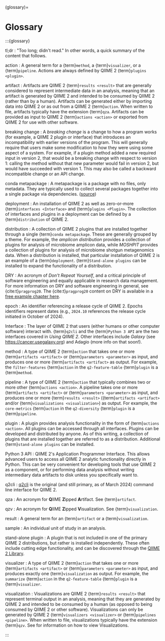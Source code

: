 (glossary)=
# Glossary

:::{glossary}

tl;dr
:  "Too long; didn't read."
   In other words, a quick summary of the content that follows.

action
:  A general term for a {term}`method`, a {term}`visualizer`, or a {term}`pipeline`.
   Actions are always defined by QIIME 2 {term}`plugins <plugin>`.

artifact
:  Artifacts are QIIME 2 {term}`results <result>` that are generally considered to represent intermediate data in an analysis, meaning that an artifact is generated by QIIME 2 and intended to be consumed by QIIME 2 (rather than by a human).
   Artifacts can be generated either by importing data into QIIME 2 or as out from a QIIME 2 {term}`action`.
   When written to file, artifacts typically have the extension {term}`qza`.
   Artifacts can be provided as input to QIIME 2 {term}`actions <action>` or exported from QIIME 2 for use with other software.

breaking change
:  A *breaking change* is a change to how a program works (for example, a QIIME 2 plugin or interface) that introduces an incompatibility with earlier versions of the program.
   This will generally require that users make some modification to how they were using some aspect of a system.
   For example, if a plugin method added a new required input in version 2, that would be a breaking change with respect to version 1: calling the method without that new parameter would fail in version 2, but would have succeeded with version 1.
   This may also be called a backward incompatible change or an API change.

conda metapackage
:  A metapackage is a package with no files, only metadata.
   They are typically used to collect several packages together into a single package via dependencies.
   ([source](https://docs.conda.io/projects/conda-build/en/stable/resources/commands/conda-metapackage.html))

deployment
:  An installation of QIIME 2 as well as zero-or-more {term}`interfaces <Interface>` and {term}`plugins <Plugin>`.
   The collection of interfaces and plugins in a deployment can be defined by a {term}`distribution` of QIIME 2.

distribution
:  A collection of QIIME 2 plugins that are installed together through a single {term}`conda metapackage`.
   These are generally grouped by a theme. For example, the *amplicon distribution* provides a collection of plugins for analysis of microbiome amplicon data, while *MOSHPIT* provides a collection of plugins for analysis of microbiome shotgun metagenomics data.
   When a distribution is installed, that particular installation of QIIME 2 is an example of a {term}`deployment`.
   {term}`Stand-alone plugins` can be installed to expand the functionality of a distribution.

DRY
:  An acronym of *Don't Repeat Yourself*, and a critical principle of software engineering and equally applicable in research data management.
   For more information on DRY and software engineering in general, see {cite:t}`pragprog20`.
   The {cite:t}`pragprog20` content on DRY is available in a [free example chapter here](https://media.pragprog.com/titles/tpp20/dry.pdf).

epoch
:  An identifier referencing a release cycle of QIIME 2.
   Epochs identifiers represent dates (e.g., `2024.10` references the release cycle initiated in October of 2024).

Interface
:  The layer of QIIME 2 that users (either humans or other computer software) interact with.
   {term}`q2cli` and the {term}`Python 3 API` are the two interfaces covered in *Using QIIME 2*.
   Other interfaces include *Galaxy* (see https://cancer.usegalaxy.org) and Adagio (more info on that soon!).

method
:  A type of QIIME 2 {term}`action` that takes one or more {term}`artifacts <artifact>` or {term}`parameters <parameter>` as input, and produces one or more {term}`artifacts <artifact>` as output.
   For example, the `filter-features` {term}`action` in the `q2-feature-table` {term}`plugin` is a {term}`method`.

pipeline
:  A type of QIIME 2 {term}`action` that typically combines two or more other {term}`actions <action>`.
   A pipeline takes one or more {term}`artifacts <artifact>` or {term}`parameters <parameter>` as input, and produces one or more {term}`results <result>` ({term}`artifacts <artifact>` and/or {term}`visualizations <visualization>`) as output.
   For example, the `core-metrics` {term}`action` in the `q2-diversity` {term}`plugin` is a {term}`pipeline`.

plugin
:  A plugin provides analysis functionality in the form of {term}`actions <action>`.
   All plugins can be accessed through all interfaces.
   Plugins can be developed and distributed by anyone.
   As of this writing, a collection of plugins that are installed together are referred to as a distribution.
   Additional {term}`stand-alone plugins` can be installed.

Python 3 API
:  QIIME 2's Application Programmer Interface.
   This allows advanced users to access all QIIME 2 analytic functionality directly in Python.
   This can be very convenient for developing tools that use QIIME 2 as a component, or for performing data analysis without writing intermediary data artifacts to disk unless you specifically want to.

q2cli
:  [q2cli](https://github.com/qiime2/q2cli) is the original (and still primary, as of March 2024) command line interface for QIIME 2.

qza
:  An acronym for **Q**IIME **Z**ipped **A**rtifact.
   See {term}`artifact`.

qzv
:  An acronym for **Q**IIME **Z**ipped **V**isualization.
   See {term}`visualization`.

result
:  A general term for an {term}`artifact` or a {term}`visualization`.

sample
:  An individual unit of study in an analysis.

stand-alone plugin
:  A plugin that is not included in one of the primary QIIME 2 distributions, but rather is installed independently.
   These often include cutting edge functionality, and can be discovered through the [QIIME 2 Library](https://library.qiime2.org).

visualizer
:  A type of QIIME 2 {term}`action` that takes one or more {term}`artifacts <artifact>` or {term}`parameters <parameter>` as input, and produces exactly one {term}`visualization` as output.
   For example, the `summarize` {term}`action` in the `q2-feature-table` {term}`plugin` is a {term}`visualizer`.

visualization
:  Visualizations are QIIME 2 {term}`results <result>` that represent terminal output in an analysis, meaning that they are generated by QIIME 2 and intended to be consumed by a human (as opposed to being consumed by QIIME 2 or other software).
   Visualizations can only be generated by QIIME 2 {term}`visualizers <visualizer>` or {term}`pipelines <pipeline>`.
   When written to file, visualizations typically have the extension {term}`qzv`.
   See [](view-visualizations) for information on how to view Visualizations.

:::